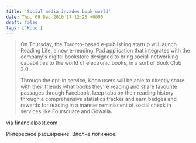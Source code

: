 ```yaml
---
title: 'Social media invades book world'
date: Thu, 09 Dec 2010 17:12:25 +0000
draft: false
tags: ['Kobo']
---
```


> On Thursday, the Toronto-based e-publishing startup will launch Reading Life, a new e-reading iPad application that integrates with the company's digital bookstore designed to bring social-networking capabilities to the world of electronic books, in a sort of Book Club 2.0.
> 
> Through the opt-in service, Kobo users will be able to directly share with their friends what books they're reading and share favourite passages through Facebook, keep tabs on their reading history through a comprehensive statistics tracker and earn badges and rewards for reading in a manner reminiscent of social check in services like Foursquare and Gowalla.

via [financialpost.com](http://www.financialpost.com/news/technology/Social+media+invades+book+world/3950884/story.html)

Интересное расширение. Вполне логичное.